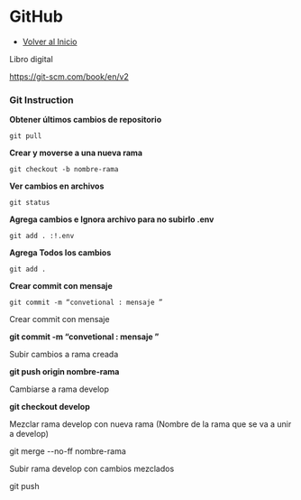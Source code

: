# GitHub
- [Volver al Inicio](../README.md)

Libro digital

https://git-scm.com/book/en/v2

### **Git Instruction**



**Obtener últimos cambios de repositorio**
```Github
git pull
```
**Crear y moverse a una nueva rama**
```Github
git checkout -b nombre-rama
```
**Ver cambios en archivos**
```Github
git status
```
**Agrega cambios e Ignora archivo para no subirlo .env**
```Github
git add . :!.env
```
**Agrega Todos los cambios**
```Github
git add .
```
**Crear commit con mensaje**
```Github
git commit -m “convetional : mensaje ”
```



Crear commit con mensaje

**git commit -m “convetional : mensaje ”**

Subir cambios a rama creada 

**git push origin nombre-rama**

Cambiarse a rama develop

**git checkout develop**

Mezclar rama develop con nueva rama (Nombre de la rama que se va a unir a develop)

git merge --no-ff nombre-rama

 Subir rama develop con cambios mezclados  

git push
